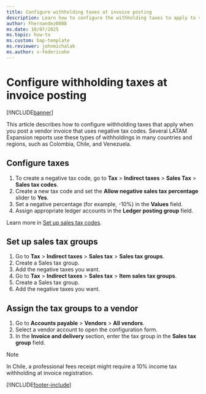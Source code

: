 ```yaml
---
title: Configure withholding taxes at invoice posting
description: Learn how to configure the withholding taxes to apply to vendor invoices.
author: Fhernandez0088
ms.date: 10/07/2025
ms.topic: how-to
ms.custom: bap-template
ms.reviewer: johnmichalak
ms.author: v-federicohe
---
```


# Configure withholding taxes at invoice posting

[!INCLUDE[banner](../../includes/banner.md)]

This article describes how to configure withholding taxes that apply when you post a vendor invoice that uses negative tax codes.
Several LATAM Expansion reports use these types of withholdings in many countries and regions, such as Colombia, Chile, and Venezuela.

## Configure taxes

1. To create a negative tax code, go to **Tax** > **Indirect taxes** > **Sales Tax** > **Sales tax codes**.
1. Create a new tax code and set the **Allow negative sales tax percentage** slider to **Yes**.
1. Set a negative percentage (for example, -10%) in the **Values** field.
1. Assign appropriate ledger accounts in the **Ledger posting group** field.

Learn more in [Set up sales tax codes](set-up-sales-tax-codes.md).

## Set up sales tax groups

1. Go to **Tax** > **Indirect taxes** > **Sales tax** > **Sales tax groups**.
1. Create a Sales tax group.
1. Add the negative taxes you want.
1. Go to **Tax** > **Indirect taxes** > **Sales tax** > **Item sales tax groups**.
1. Create a Sales tax group.
1. Add the negative taxes you want.

## Assign the tax groups to a vendor

1. Go to **Accounts payable** > **Vendors** > **All vendors**.
1. Select a vendor account to open the configuration form.
1. In the **Invoice and delivery** section, enter the tax group in the **Sales tax group** field.

> [!NOTE]
> In Chile, a professional fees receipt might require a 10% income tax withholding at invoice registration.

[!INCLUDE[footer-include](../../../includes/footer-banner.md)]
